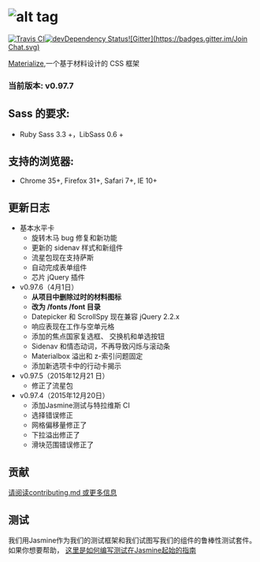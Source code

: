 ![alt tag](https://raw.github.com/dogfalo/materialize/master/images/materialize.gif)
===========

[![Travis CI](https://travis-ci.org/Dogfalo/materialize.svg?branch=master)](https://travis-ci.org/Dogfalo/materialize)[![devDependency Status](https://david-dm.org/Dogfalo/materialize/dev-status.svg)](https://david-dm.org/Dogfalo/materialize#info=devDependencies)[![Gitter](https://badges.gitter.im/Join Chat.svg)](https://gitter.im/Dogfalo/materialize?utm_source=badge&utm_medium=badge&utm_campaign=pr-badge&utm_content=badge)

[Materialize](http://materializecss.com/),一个基于材料设计的 CSS 框架

### 当前版本: v0.97.7

## Sass 的要求:
- Ruby Sass 3.3 +，LibSass 0.6 +

## 支持的浏览器:
- Chrome 35+, Firefox 31+, Safari 7+, IE 10+

## 更新日志
- 基本水平卡
  - 旋转木马 bug 修复和新功能
  - 更新的 sidenav 样式和新组件
  - 流星包现在支持萨斯
  - 自动完成表单组件
  - 芯片 jQuery 插件
- v0.97.6（4月1日）
  - **从项目中删除过时的材料图标**
  - **改为 /fonts /font 目录**
  - Datepicker 和 ScrollSpy 现在兼容 jQuery 2.2.x
  - 响应表现在工作与空单元格
  - 添加的焦点国家复选框、 交换机和单选按钮
  - Sidenav 和情态动词，不再导致闪烁与滚动条
  - Materialbox 溢出和 z-索引问题固定
  - 添加新选项卡中的行动卡揭示
- v0.97.5（2015年12月21 日）
  - 修正了流星包
- v0.97.4（2015年12月20日）
  - 添加Jasmine测试与特拉维斯 CI
  - 选择错误修正
  - 网格偏移量修正了
  - 下拉溢出修正了
  - 滑块范围错误修正了




## 贡献
[请阅读contributing.md 或更多信息](CONTRIBUTING.md)


## 测试
我们用Jasmine作为我们的测试框架和我们试图写我们的组件的鲁棒性测试套件。如果你想要帮助， [这里是如何编写测试在Jasmine起始的指南](https://docs.google.com/document/d/1dVM6qGt_b_y9RRhr9X7oZfFydaJIEqB9CT7yekv-4XE/edit?usp=sharing)
